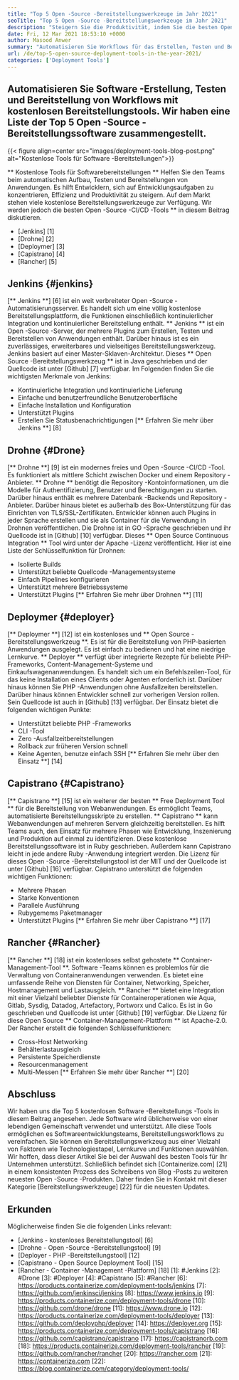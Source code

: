 ```yaml
---
title: "Top 5 Open -Source -Bereitstellungswerkzeuge im Jahr 2021" 
seoTitle: "Top 5 Open -Source -Bereitstellungswerkzeuge im Jahr 2021" 
description: "Steigern Sie die Produktivität, indem Sie die besten Open -Source -CI/CD -Tools einbeziehen, mit denen Teams Software -Erstellung, Testen und Bereitstellungsprozesse automatisieren können." 
date: Fri, 12 Mar 2021 18:53:10 +0000
author: Masood Anwer
summary: "Automatisieren Sie Workflows für das Erstellen, Testen und Bereitstellen von Software mit kostenlosen Bereitstellungstools. Wir haben eine Liste der Top 5 Open -Source -Bereitstellungssoftware zusammengestellt." 
url: /de/top-5-open-source-deployment-tools-in-the-year-2021/
categories: ['Deployment Tools']
---
```


## Automatisieren Sie Software -Erstellung, Testen und Bereitstellung von Workflows mit kostenlosen Bereitstellungstools. Wir haben eine Liste der Top 5 Open -Source -Bereitstellungssoftware zusammengestellt.

{{< figure align=center src="images/deployment-tools-blog-post.png" alt="Kostenlose Tools für Software -Bereitstellungen">}}

** Kostenlose Tools für Softwarebereitstellungen ** Helfen Sie den Teams beim automatischen Aufbau, Testen und Bereitstellungen von Anwendungen. Es hilft Entwicklern, sich auf Entwicklungsaufgaben zu konzentrieren, Effizienz und Produktivität zu steigern. Auf dem Markt stehen viele kostenlose Bereitstellungswerkzeuge zur Verfügung. Wir werden jedoch die besten Open -Source -CI/CD -Tools ** in diesem Beitrag diskutieren.
  * [Jenkins] [1]
  * [Drohne] [2]
  * [Deploymer] [3]
  * [Capistrano] [4]
  * [Rancher] [5]

## Jenkins {#jenkins}
[** Jenkins **] [6] ist ein weit verbreiteter Open -Source -Automatisierungsserver. Es handelt sich um eine völlig kostenlose Bereitstellungsplattform, die Funktionen einschließlich kontinuierlicher Integration und kontinuierlicher Bereitstellung enthält. ** Jenkins ** ist ein Open -Source -Server, der mehrere Plugins zum Erstellen, Testen und Bereitstellen von Anwendungen enthält. Darüber hinaus ist es ein zuverlässiges, erweiterbares und vielseitiges Bereitstellungswerkzeug. Jenkins basiert auf einer Master-Sklaven-Architektur. Dieses ** Open Source -Bereitstellungswerkzeug ** ist in Java geschrieben und der Quellcode ist unter [Github] [7] verfügbar.
Im Folgenden finden Sie die wichtigsten Merkmale von Jenkins:
  * Kontinuierliche Integration und kontinuierliche Lieferung
  * Einfache und benutzerfreundliche Benutzeroberfläche
  * Einfache Installation und Konfiguration
  * Unterstützt Plugins
  * Erstellen Sie Statusbenachrichtigungen
[** Erfahren Sie mehr über Jenkins **] [8]

## Drohne {#Drone}
[** Drohne **] [9] ist ein modernes freies und Open -Source -CI/CD -Tool. Es funktioniert als mittlere Schicht zwischen Docker und einem Repository -Anbieter. ** Drohne ** benötigt die Repository -Kontoinformationen, um die Modelle für Authentifizierung, Benutzer und Berechtigungen zu starten. Darüber hinaus enthält es mehrere Datenbank -Backends und Repository -Anbieter. Darüber hinaus bietet es außerhalb des Box-Unterstützung für das Einrichten von TLS/SSL-Zertifikaten. Entwickler können auch Plugins in jeder Sprache erstellen und sie als Container für die Verwendung in Drohnen veröffentlichen. Die Drohne ist in GO -Sprache geschrieben und ihr Quellcode ist in [Github] [10] verfügbar. Dieses ** Open Source Continuous Integration ** Tool wird unter der Apache -Lizenz veröffentlicht.
Hier ist eine Liste der Schlüsselfunktion für Drohnen:
  * Isolierte Builds
  * Unterstützt beliebte Quellcode -Managementsysteme
  * Einfach Pipelines konfigurieren
  * Unterstützt mehrere Betriebssysteme
  * Unterstützt Plugins
[** Erfahren Sie mehr über Drohnen **] [11]

## Deploymer {#deployer}
[** Deploymer **] [12] ist ein kostenloses und ** Open Source -Bereitstellungswerkzeug **. Es ist für die Bereitstellung von PHP-basierten Anwendungen ausgelegt. Es ist einfach zu bedienen und hat eine niedrige Lernkurve. ** Deployer ** verfügt über integrierte Rezepte für beliebte PHP-Frameworks, Content-Management-Systeme und Einkaufswagenanwendungen. Es handelt sich um ein Befehlszeilen-Tool, für das keine Installation eines Clients oder Agenten erforderlich ist. Darüber hinaus können Sie PHP -Anwendungen ohne Ausfallzeiten bereitstellen. Darüber hinaus können Entwickler schnell zur vorherigen Version rollen. Sein Quellcode ist auch in [Github] [13] verfügbar.
Der Einsatz bietet die folgenden wichtigen Punkte:
  * Unterstützt beliebte PHP -Frameworks
  * CLI -Tool
  * Zero -Ausfallzeitbereitstellungen
  * Rollback zur früheren Version schnell
  * Keine Agenten, benutze einfach SSH
[** Erfahren Sie mehr über den Einsatz **] [14]

## Capistrano {#Capistrano}
[** Capistrano **] [15] ist ein weiterer der besten ** Free Deployment Tool ** für die Bereitstellung von Webanwendungen. Es ermöglicht Teams, automatisierte Bereitstellungsskripte zu erstellen. ** Capistrano ** kann Webanwendungen auf mehreren Servern gleichzeitig bereitstellen. Es hilft Teams auch, den Einsatz für mehrere Phasen wie Entwicklung, Inszenierung und Produktion auf einmal zu identifizieren. Diese kostenlose Bereitstellungssoftware ist in Ruby geschrieben. Außerdem kann Capistrano leicht in jede andere Ruby -Anwendung integriert werden. Die Lizenz für dieses Open -Source -Bereitstellungstool ist der MIT und der Quellcode ist unter [Github] [16] verfügbar.
Capistrano unterstützt die folgenden wichtigen Funktionen:
  * Mehrere Phasen
  * Starke Konventionen
  * Parallele Ausführung
  * Rubygemems Paketmanager
  * Unterstützt Plugins
[** Erfahren Sie mehr über Capistrano **] [17]

## Rancher {#Rancher}
[** Rancher **] [18] ist ein kostenloses selbst gehostete ** Container-Management-Tool **. Software -Teams können es problemlos für die Verwaltung von Containeranwendungen verwenden. Es bietet eine umfassende Reihe von Diensten für Container, Networking, Speicher, Hostmanagement und Lastausgleich. ** Rancher ** bietet eine Integration mit einer Vielzahl beliebter Dienste für Containeroperationen wie Aqua, Gitlab, Sysdig, Datadog, Artefactory, Portworx und Calico. Es ist in Go geschrieben und Quellcode ist unter [Github] [19] verfügbar. Die Lizenz für diese Open Source ** Container-Management-Plattform ** ist Apache-2.0.
Der Rancher erstellt die folgenden Schlüsselfunktionen:
  * Cross-Host Networking
  * Behälterlastausgleich
  * Persistente Speicherdienste
  * Resourcenmanagement
  * Multi-Messen
[** Erfahren Sie mehr über Rancher **] [20]

## Abschluss
Wir haben uns die Top 5 kostenlosen Software -Bereitstellungs -Tools in diesem Beitrag angesehen. Jede Software wird üblicherweise von einer lebendigen Gemeinschaft verwendet und unterstützt. Alle diese Tools ermöglichen es Softwareentwicklungsteams, Bereitstellungsworkflows zu vereinfachen. Sie können ein Bereitstellungswerkzeug aus einer Vielzahl von Faktoren wie Technologiestapel, Lernkurve und Funktionen auswählen. Wir hoffen, dass dieser Artikel Sie bei der Auswahl des besten Tools für Ihr Unternehmen unterstützt.
Schließlich befindet sich [Containerize.com] [21] in einem konsistenten Prozess des Schreibens von Blog -Posts zu weiteren neuesten Open -Source -Produkten. Daher finden Sie in Kontakt mit dieser Kategorie [Bereitstellungswerkzeuge] [22] für die neuesten Updates.

## Erkunden
Möglicherweise finden Sie die folgenden Links relevant:
  * [Jenkins - kostenloses Bereitstellungstool] [6]
  * [Drohne - Open -Source -Bereitstellungstool] [9]
  * [Deployer - PHP -Bereitstellungstool] [12]
  * [Capistrano - Open Source Deployment Tool] [15]
  * [Rancher - Container -Management -Plattform] [18]
[1]: #Jenkins
[2]: #Drone
[3]: #Deployer
[4]: #Capistrano
[5]: #Rancher
[6]: https://products.containerize.com/deployment-tools/jenkins
[7]: https://github.com/jenkinsci/jenkins
[8]: https://www.jenkins.io
[9]: https://products.containerize.com/deployment-tools/drone
[10]: https://github.com/drone/drone
[11]: https://www.drone.io
[12]: https://products.containerize.com/deployment-tools/deployer
[13]: https://github.com/deployphp/deployer
[14]: https://deployer.org
[15]: https://products.containerize.com/deployment-tools/capistrano
[16]: https://github.com/capistrano/capistrano
[17]: https://capistranorb.com
[18]: https://products.containerize.com/deployment-tools/rancher
[19]: https://github.com/rancher/rancher
[20]: https://rancher.com
[21]: https://containerize.com
[22]: https://blog.containerize.com/category/deployment-tools/
